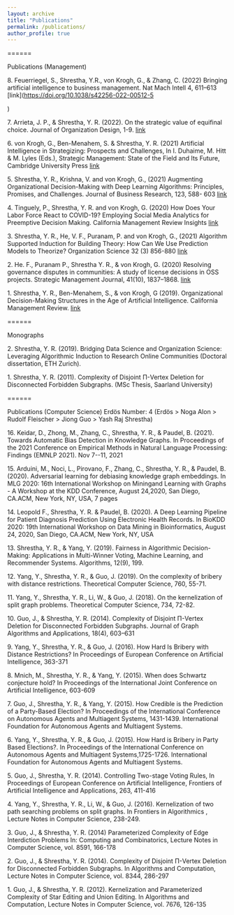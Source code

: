 ```yaml
---
layout: archive
title: "Publications"
permalink: /publications/
author_profile: true
---
```



====== 

Publications (Management)

8\. Feuerriegel, S., Shrestha, Y.R., von Krogh, G., & Zhang, C. (2022) Bringing artificial intelligence to business management. Nat Mach Intell 4, 611–613 [link](https://doi.org/10.1038/s42256-022-00512-5

)

7\. Arrieta, J. P., & Shrestha, Y. R. (2022). On the strategic value of equifinal choice. Journal of Organization Design, 1-9. [link](https://link.springer.com/article/10.1007/s41469-022-00112-y)

6\. von Krogh, G., Ben-Menahem, S. & Shrestha, Y. R. (2021) Artificial Intelligence in Strategizing: Prospects and Challenges, In I. Duhaime, M. Hitt & M. Lyles (Eds.), Strategic Management: State of the Field and Its Future, Cambridge University Press  [link](https://www.researchgate.net/publication/349210794_Artificial_Intelligence_in_Strategizing_Prospects_and_Challenges)

5\. Shrestha, Y. R., Krishna, V. and von Krogh, G., (2021) Augmenting Organizational Decision-Making with Deep Learning Algorithms: Principles, Promises, and Challenges. Journal of Business Research, 123, 588- 603 [link](https://www.sciencedirect.com/science/article/pii/S0148296320306512)

4\. Tinguely, P., Shrestha, Y. R. and von Krogh, G. (2020) How Does Your Labor Force React to COVID-19? Employing Social Media Analytics for Preemptive Decision Making. California Management Review Insights [link](https://cmr.berkeley.edu/2020/08/social-media-analytics/)

3\. Shrestha, Y. R., He, V. F., Puranam, P. and von Krogh, G., (2021) Algorithm Supported Induction for Building Theory: How Can We Use Prediction Models to Theorize? Organization Science 32 (3) 856-880 [link](https://www.researchgate.net/publication/341407732_Algorithm_Supported_Induction_for_Building_Theory_How_Can_We_Use_Prediction_Models_to_Theorize)

2\.  He. F., Puranam P., Shrestha Y. R., & von Krogh, G. (2020) Resolving governance disputes in communities: A study of license decisions in OSS projects. Strategic Management Journal, 41(10), 1837–1868. [link](https://onlinelibrary.wiley.com/doi/full/10.1002/smj.3181)

1\. Shrestha, Y. R., Ben-Menahem, S., & von Krogh, G (2019). Organizational Decision-Making Structures in the Age of Artificial Intelligence. California Management Review. [link](https://drive.google.com/file/d/1KtuZg7c-aC8HnYb1kOpg23bCKiwl1PYn/view)


======

Monographs

2\. Shrestha, Y. R. (2019). Bridging Data Science and Organization Science: Leveraging Algorithmic Induction to Research Online Communities (Doctoral dissertation, ETH Zurich).

1\. Shrestha, Y. R. (2011). Complexity of Disjoint Π-Vertex Deletion for Disconnected Forbidden Subgraphs. (MSc Thesis, Saarland University)


======

Publications (Computer Science)
Erdös Number: 4 (Erdös > Noga Alon > Rudolf Fleischer > Jiong Guo > Yash Raj Shrestha)


16\. Keidar, D., Zhong, M., Zhang, C., Shrestha, Y. R., & Paudel, B. (2021). Towards Automatic Bias Detection in Knowledge Graphs. In Proceedings of the 2021 Conference on Empirical Methods in Natural Language Processing: Findings (EMNLP 2021). Nov 7--11, 2021

15\. Arduini, M., Noci, L., Pirovano, F., Zhang, C., Shrestha, Y. R., & Paudel, B. (2020). Adversarial learning for debiasing knowledge graph embeddings. In MLG 2020: 16th International Workshop on Miningand Learning with Graphs - A Workshop at the KDD Conference, August 24,2020, San Diego, CA.ACM, New York, NY, USA, 7 pages

14\. Leopold F., Shrestha, Y. R. & Paudel, B. (2020). A Deep Learning Pipeline for Patient Diagnosis Prediction Using Electronic Health Records. In BioKDD 2020: 19th International Workshop on Data Mining in Bioinformatics, August 24, 2020, San Diego, CA.ACM, New York, NY, USA

13\. Shrestha, Y. R., & Yang, Y. (2019). Fairness in Algorithmic Decision-Making: Applications in Multi-Winner Voting, Machine Learning, and Recommender Systems. Algorithms, 12(9), 199.

12\. Yang, Y., Shrestha, Y. R., & Guo, J. (2019). On the complexity of bribery with distance restrictions. Theoretical Computer Science, 760, 55-71.

11\.  Yang, Y., Shrestha, Y. R., Li, W., & Guo, J. (2018). On the kernelization of split graph problems. Theoretical Computer Science, 734, 72-82.

10\. Guo, J., & Shrestha, Y. R. (2014). Complexity of Disjoint Π-Vertex Deletion for Disconnected Forbidden Subgraphs. Journal of Graph Algorithms and Applications, 18(4), 603–631

9\. Yang, Y., Shrestha, Y. R., & Guo, J. (2016). How Hard Is Bribery with Distance Restrictions? In Proceedings of European Conference on Artificial Intelligence, 363-371

8\. Mnich, M., Shrestha, Y. R., & Yang, Y. (2015). When does Schwartz conjecture hold? In Proceedings of the International Joint Conference on Artificial Intelligence, 603-609

7\. Guo, J., Shrestha, Y. R., & Yang, Y. (2015). How Credible is the Prediction of a Party-Based Election? In Proceedings of the International Conference on Autonomous Agents and Multiagent Systems, 1431-1439. International Foundation for Autonomous Agents and Multiagent Systems.

6\. Yang, Y., Shrestha, Y. R., & Guo, J. (2015). How Hard is Bribery in Party Based Elections?. In Proceedings of the International Conference on Autonomous Agents and Multiagent Systems,1725-1726. International Foundation for Autonomous Agents and Multiagent Systems.

5\. Guo, J., Shrestha, Y. R. (2014). Controlling Two-stage Voting Rules, In Proceedings of European Conference on Artificial Intelligence, Frontiers of Artificial Intelligence and Applications, 263, 411-416

4\. Yang, Y., Shrestha, Y. R., Li, W., & Guo, J. (2016). Kernelization of two path searching problems on split graphs. In Frontiers in Algorithmics , Lecture Notes in Computer Science, 238-249.

3\. Guo, J., & Shrestha, Y. R. (2014) Parameterized Complexity of Edge Interdiction Problems In: Computing and Combinatorics, Lecture Notes in Computer Science, vol. 8591, 166-178

2\. Guo, J., & Shrestha, Y. R. (2014). Complexity of Disjoint Π-Vertex Deletion for Disconnected Forbidden Subgraphs. In Algorithms and Computation, Lecture Notes in Computer Science, vol. 8344, 286-297

1\.  Guo, J., & Shrestha, Y. R. (2012). Kernelization and Parameterized Complexity of Star Editing and Union Editing. In Algorithms and Computation, Lecture Notes in Computer Science, vol. 7676, 126-135



